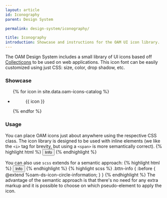```yaml
---
layout: article
id: Iconography
parent: Design System

permalink: design-system/iconography/

title: Iconography
introduction: Showcase and instructions for the OAM UI icon library.
---
```


The OAM Design System includes a small library of UI icons based off [Collecticons](http://collecticons.io/) to be used on web applications. This icon font can be easily customized using just CSS: size, color, drop shadow, etc.

### Showcase

<ul class="icons-list">
{% for icon in site.data.oam-icons-catalog %}
  <li>
    <figure class="exhibit" data-title="{{ icon }}">
    	<div class="exhibit__content">
        <span class="gliph {{ icon }}"></span>
      </div>
      <figcaption class="exhibit__caption">{{ icon }}</figcaption>
    </figure>
  </li>
{% endfor %}
</ul>

### Usage

You can place OAM icons just about anywhere using the respective CSS class. The icon library is designed to be used with inline elements (we like the `<i>` tag for brevity, but using a `<span>` is more semantically correct). 
{% highlight html %}
<button><i class="oam-ds-icon-circle-information"></i> Info</button>
{% endhighlight %}

You can also use `scss` extends for a semantic approach:
{% highlight html %}
<button class="bttn-info">Info</button>
{% endhighlight %}
{% highlight scss %}
.bttn-info {
  :before {
    @extend %oam-ds-icon-circle-information;
  }
}
{% endhighlight %}
The advantage of the semantic approach is that there's no need for any extra markup and it is possible to choose on which pseudo-element to apply the icon.
